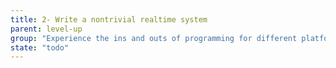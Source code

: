 ```yaml
---
title: 2- Write a nontrivial realtime system
parent: level-up
group: "Experience the ins and outs of programming for different platforms"
state: "todo"
---
```

